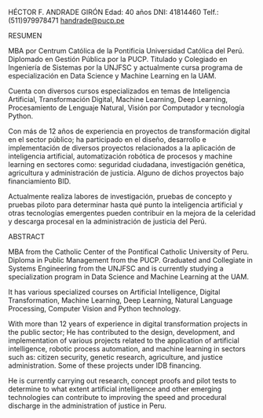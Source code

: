 HÉCTOR F. ANDRADE GIRÓN
Edad: 40 años
DNI: 41814460
Telf.: (511)979978471
handrade@pucp.pe

RESUMEN

MBA por Centrum Católica de la Pontificia Universidad Católica del Perú. Diplomado en Gestión Pública por la PUCP. Titulado y Colegiado en Ingeniería de Sistemas por la UNJFSC y actualmente cursa programa de especialización en Data Science y Machine Learning en la UAM.

Cuenta con diversos cursos especializados en temas de Inteligencia Artificial, Transformación Digital, Machine Learning, Deep Learning, Procesamiento de Lenguaje Natural, Visión por Computador y tecnología Python.

Con más de 12 años de experiencia en proyectos de transformación digital en el sector público; ha participado en el diseño, desarrollo e implementación de diversos proyectos relacionados a la aplicación de inteligencia artificial, automatización robótica de procesos y machine learning en sectores como: seguridad ciudadana, investigación genética, agricultura y administración de justicia. Alguno de dichos proyectos bajo financiamiento BID.

Actualmente realiza labores de investigación, pruebas de concepto y pruebas piloto para determinar hasta qué punto la inteligencia artificial y otras tecnologías emergentes pueden contribuir en la mejora de la celeridad y descarga procesal en la administración de justicia del Perú.


ABSTRACT

MBA from the Catholic Center of the Pontifical Catholic University of Peru. Diploma in Public Management from the PUCP. Graduated and Collegiate in Systems Engineering from the UNJFSC and is currently studying a specialization program in Data Science and Machine Learning at the UAM.

It has various specialized courses on Artificial Intelligence, Digital Transformation, Machine Learning, Deep Learning, Natural Language Processing, Computer Vision and Python technology.

With more than 12 years of experience in digital transformation projects in the public sector; He has contributed to the design, development, and implementation of various projects related to the application of artificial intelligence, robotic process automation, and machine learning in sectors such as: citizen security, genetic research, agriculture, and justice administration. Some of these projects under IDB financing.

He is currently carrying out research, concept proofs and pilot tests to determine to what extent artificial intelligence and other emerging technologies can contribute to improving the speed and procedural discharge in the administration of justice in Peru.
